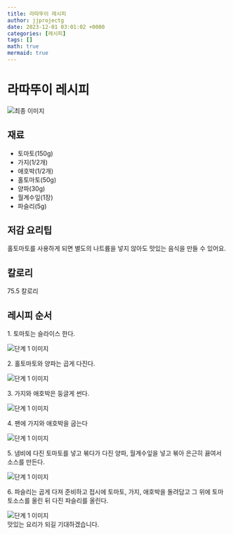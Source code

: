 ```yaml
---
title: 라따뚜이 레시피
author: jjprojectg
date: 2023-12-01 03:01:02 +0000
categories: [레시피]
tags: []
math: true
mermaid: true
---
```

<meta name="og:type" content="website"/>
<meta charset="UTF-8"/>
<div class="header">
  <h1>라따뚜이 레시피</h1>
</div>

<div class="container my-4">
  <div class="row">
    <div class="col-12 col-md-6">
      <div class="recipe-image">
        <img src="http://www.foodsafetykorea.go.kr/uploadimg/cook/10_00625_2.png" class="step-image" alt="최종 이미지"/>
      </div>
    </div>
    <div class="col-12 col-md-6">
      <div class="ingredients">
        <h2>재료</h2>
        <ul class="card">
          <li> 토마토(150g) </li>
          <li>  가지(1/2개) </li>
          <li>  애호박(1/2개) </li>
          <li>  홀토마토(50g) </li>
          <li> 양파(30g) </li>
          <li>  월계수잎(1장) </li>
          <li>  파슬리(5g) </li>
</ul>
      </div>
    </div>
    <div class="col-12 col-md-6">
      <div class="ingredients">
        <h2>저감 요리팁</h2>
        <div class="card"> 
          <p>
            홀토마토를 사용하게 되면 별도의 나트륨을 넣지 않아도 맛있는 음식을 만들 수 있어요.
          </p>
        </div>
      </div>
      <div class="ingredients">
        <h2>칼로리</h2>
        <div class="card"> 
          <p>
            75.5 칼로리
          </p>
        </div>
      </div>
    </div>
  </div>

  <h2 class="my-4">레시피 순서</h2>
  <div class="card recipe-card">
    <div class="card-body recipe-step">
      <p class="card-text step-description">1. 토마토는 슬라이스 한다.</p>
      <img src="http://www.foodsafetykorea.go.kr/uploadimg/cook/20_00625_1.png" alt="단계 1 이미지" class="step-image"/>
    </div>
  </div>
  <div class="card recipe-card">
    <div class="card-body recipe-step">
      <p class="card-text step-description">2. 홀토마토와 양파는 곱게 다진다.</p>
      <img src="http://www.foodsafetykorea.go.kr/uploadimg/cook/20_00625_2.png" alt="단계 1 이미지" class="step-image"/>
    </div>
  </div>
  <div class="card recipe-card">
    <div class="card-body recipe-step">
      <p class="card-text step-description">3. 가지와 애호박은 둥글게 썬다.</p>
      <img src="http://www.foodsafetykorea.go.kr/uploadimg/cook/20_00625_3.png" alt="단계 1 이미지" class="step-image"/>
    </div>
  </div>
  <div class="card recipe-card">
    <div class="card-body recipe-step">
      <p class="card-text step-description">4. 팬에 가지와 애호박을 굽는다</p>
      <img src="http://www.foodsafetykorea.go.kr/uploadimg/cook/20_00625_4.png" alt="단계 1 이미지" class="step-image"/>
    </div>
  </div>
  <div class="card recipe-card">
    <div class="card-body recipe-step">
      <p class="card-text step-description">5. 냄비에 다진 토마토를 넣고 볶다가
다진 양파, 월계수잎을 넣고 볶아
은근히 끓여서 소스를 만든다.</p>
      <img src="http://www.foodsafetykorea.go.kr/uploadimg/cook/20_00625_5.png" alt="단계 1 이미지" class="step-image"/>
    </div>
  </div>
  <div class="card recipe-card">
    <div class="card-body recipe-step">
      <p class="card-text step-description">6. 파슬리는 곱게 다져 준비하고 접시에
토마토, 가지, 애호박을 돌려담고 그
위에 토마토소스를 올린 뒤 다진
파슬리를 올린다.</p>
      <img src="http://www.foodsafetykorea.go.kr/uploadimg/cook/20_00625_6.png" alt="단계 1 이미지" class="step-image"/>
    </div>
  </div>

</div>
맛있는 요리가 되길 기대하겠습니다.
